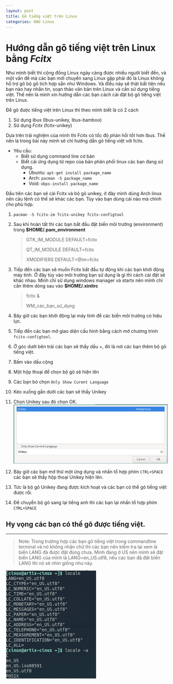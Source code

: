 ```yaml
---
layout: post
title: Gõ tiếng việt trên Linux
categories: GNU Linux
---
```

# Hướng dẫn gõ tiếng việt trên Linux bằng _Fcitx_
Như mình biết thì cộng đồng Linux ngày càng được nhiều người biết đến, và một vấn đề mà các bạn mới chuyển sang Linux gặp phải đó là Linux không hỗ trợ gõ bộ gõ tích hợp sắn như Windows. Và điều này sẽ thật bất tiện nếu bạn nào hay nhắn tin, soạn thảo văn bản trên Linux và cần sử dụng tiếng việt. Thế nên là mình xin hướng dẫn các bạn cách cài đặt bộ gõ tiếng việt trên Linux.

Để gõ được tiếng việt trên Linux thì theo mình biết là có 2 cách
1. Sử dụng _Ibus_ (Ibus-unikey, Ibus-bamboo)
2. Sử dụng _Fcitx_ (fcitx-unikey)

Dựa trên trải nghiệm của mình thì Fcitx có tốc độ phản hồi tốt hơn Ibus. Thế nên là trong bài này mình sẽ chỉ hướng dẫn gõ tiếng việt với fcitx.

* Yêu cầu:
	* Biết sử dụng command line cơ bản
	* Biết cài ứng dụng từ repo của bản phân phối linux các bạn đang sử dụng.
		* Ubuntu: `apt-get install package_name`
		* Arch: `pacman -S package_name`
		* Void: `xbps-install package_name`
	
Đầu tiên các bạn sẽ cài Fcitx và bộ gõ unikey, ở đây mình dùng Arch linux nên câu lệnh có thể sẽ khác các bạn. Tùy vào bạn dùng cái nào mà chỉnh cho phù hợp.

1. `pacman -S fcitx-im fcitx-unikey fcitx-configtool`
2. Sau khi hoàn tất thì các bạn bắt đầu đặt biến môi trường (environment) trong **$HOME/.pam_environment**
	>GTK_IM_MODULE DEFAULT=fcitx
	>	
	>QT_IM_MODULE  DEFAULT=fcitx
	>	
	>XMODIFIERS    DEFAULT=\@im=fcitx

3. Tiếp đến các bạn sẽ muốn Fcitx bắt đầu tự động khi các bạn khởi động máy tính. Ở đây tùy vào môi trường bạn sử dụng là gì thì cách cài đặt sẽ khác nhau. Mình chỉ sử dụng windows manager và startx nên mình chỉ cần thêm dòng sau vào **$HOME/.xinitrc**
	> fcitx &
	>
	> WM_các_bạn_sử_dụng



4. Bây giờ các bạn khởi động lại máy tính để các biến môi trường có hiệu lực.
5. Tiếp đến các bạn mở giao diện cấu hình bằng cách mở chương trình `fcitx-configtool`. 
6. Ở góc dưới bên trái các bạn sẽ thấy dấu +, đó là nơi các bạn thêm bộ gõ tiếng việt. 

7. Bấm vào dấu cộng
8. Một hộp thoại để chọn bộ gõ sẽ hiện lên
9. Các bạn bỏ chọn `Only Show Curent Language`
10. Kéo xuống gần dưới các bạn sẽ thấy Unikey
11. Chọn Unikey sau đó chọn OK.
![Input method](/res/input-method.png)
11. Bây giờ các bạn mở thử một ứng dụng và nhấn tổ hợp phím `CTRL+SPACE` các bạn sẽ thấy hộp thoại Unikey hiện lên.
12. Tức là bộ gõ Unikey đang được kích hoạt và các bạn có thể gõ tiếng việt được rồi.
13. Để chuyển bộ gõ sang lại tiếng anh thì các bạn lại nhấn tổ hợp phím `CTRL+SPACE`

## Hy vọng các bạn có thể gõ được tiếng việt.

--- 


>Note: Trong trường hợp các bạn gõ tiếng việt trong commandline terminal và nó không nhận chữ thì các bạn nên kiểm tra lại xem là biến LANG đã được đặt đúng chưa. Mình đang ở US nên mình sẽ đặt biến LANG của mình là LANG=en_US.utf8, nếu các bạn đã đặt biến LANG thì nó sẽ nhìn giống như này.

![Locale](/res/locale-info.png)
